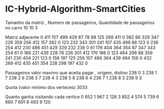 # IC-Hybrid-Algorithm-SmartCities

Tamanho da matriz , Numero de passageiros, Quantidade de passageiros no carro
10 10 3

Matriz adjacente 
0 411 157 499 429 87 78 88 125 269 
411 0 382 86 329 347 226 359 256 412 
157 382 0 123 232 343 301 241 107 435 
499 86 123 0 236 254 412 230 486 451 
429 329 232 236 0 61 176 404 364 354 
87 347 343 254 61 0 186 221 439 228 
78 226 301 412 176 186 0 123 484 298 
88 359 241 230 404 221 123 0 156 197 
125 256 107 486 364 439 484 156 0 432 
269 412 435 451 354 228 298 197 432 0 

Passageiros
valor maximo que aceita pagar , origem, distino
238 0 3
238 1 7
238 2 6
238 3 7
238 4 3
238 5 8
238 6 4
238 7 1
238 8 3
238 9 3

Quota (valor minimo dos verteces)
3033

Quanto ganha visitando cada vertice
0 852
1 967
2 128
3 852
4 574
5 739
6 660
7 691
8 483
9 120
